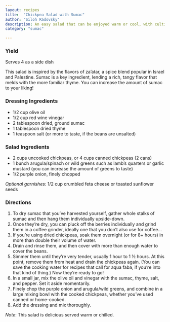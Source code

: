 ```yaml
---
layout: recipes
title:  "Chickpea Salad with Sumac"
author: "Siloh Radovsky"
description: An easy salad that can be enjoyed warm or cool, with cultivated greens or wild invasives.  
category: "sumac"

---
```

### Yield
Serves 4 as a side dish

This salad is inspired by the flavors of za’atar, a spice blend popular in Israel and Palestine. Sumac is a key ingredient, lending a rich, tangy flavor that melds with the more familiar thyme. You can increase the amount of sumac to your liking! 

### Dressing Ingredients
- 1/2 cup olive oil
- 1/2 cup red wine vinegar
- 2 tablespoon dried, ground sumac
- 1 tablespoon dried thyme
- 1 teaspoon salt (or more to taste, if the beans are unsalted)

### Salad Ingredients
- 2 cups uncooked chickpeas, or 4 cups canned chickpeas (2 cans)
- 1 bunch arugula/spinach or wild greens such as lamb’s quarters or garlic mustard (you can increase the amount of greens to taste)
- 1/2 purple onion, finely chopped

_Optional garnishes:_ 1/2 cup crumbled feta cheese or toasted sunflower seeds 

### Directions
1. To dry sumac that you’ve harvested yourself, gather whole stalks of sumac and then hang them individually upside-down.
2. Once they’re dry, you can pluck off the berries individually and grind them in a coffee grinder, ideally one that you don’t also use for coffee…
3. If you’re using dried chickpeas, soak them overnight (or for 8+ hours) in more than double their volume of water.
4. Drain and rinse them, and then cover with more than enough water to cover the beans.
5. Simmer them until they’re very tender, usually 1 hour to 1 ½ hours. At this point, remove them from heat and drain the chickpeas again. (You can save the cooking water for recipes that call for aqua faba, if you’re into that kind of thing.) Now they’re ready to go!
6. In a small jar, mix the olive oil and vinegar with the sumac, thyme, salt, and pepper. Set it aside momentarily.
7. Finely chop the purple onion and arugula/wild greens, and combine in a large mixing bowl with the cooked chickpeas, whether you’ve used canned or home-cooked.
8. Add the dressing and mix thoroughly. 

_Note_: This salad is delicious served warm or chilled.